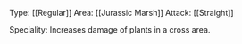 Type: [[Regular]]
Area: [[Jurassic Marsh]]
Attack: [[Straight]]

Speciality: Increases damage of plants in a cross area.
